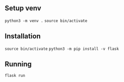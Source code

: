 ## Setup venv
`python3 -m venv .`
`source bin/activate`

## Installation
`source bin/activate`
`python3 -m pip install -v flask`

## Running
`flask run`